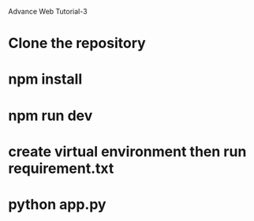 Advance Web Tutorial-3

# Clone the repository

# npm install

# npm run dev

# create virtual environment then run requirement.txt

# python app.py
